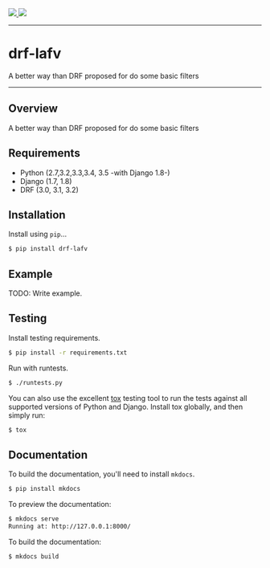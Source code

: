 <div class="badges">
    <a href="http://travis-ci.org/angvp/drf-lafv">
        <img src="https://travis-ci.org/angvp/drf-lafv.svg?branch=master">
    </a>
    <a href="https://pypi.python.org/pypi/drf-lafv">
        <img src="https://img.shields.io/pypi/v/drf-lafv.svg">
    </a>
</div>

---

# drf-lafv

A better way than DRF proposed for do some basic filters

---

## Overview

A better way than DRF proposed for do some basic filters

## Requirements

* Python (2.7,3.2,3.3,3.4, 3.5 -with Django 1.8-)
* Django (1.7, 1.8)
* DRF (3.0, 3.1, 3.2)

## Installation

Install using `pip`...

```bash
$ pip install drf-lafv
```

## Example

TODO: Write example.

## Testing

Install testing requirements.

```bash
$ pip install -r requirements.txt
```

Run with runtests.

```bash
$ ./runtests.py
```

You can also use the excellent [tox](http://tox.readthedocs.org/en/latest/) testing tool to run the tests against all supported versions of Python and Django. Install tox globally, and then simply run:

```bash
$ tox
```

## Documentation

To build the documentation, you'll need to install `mkdocs`.

```bash
$ pip install mkdocs
```

To preview the documentation:

```bash
$ mkdocs serve
Running at: http://127.0.0.1:8000/
```

To build the documentation:

```bash
$ mkdocs build
```
